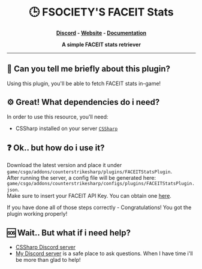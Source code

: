 <h1 align='center'><b>🕒 FSOCIETY'S FACEIT Stats</b></a></h1>

<p align='center'><b><a href='https://discord.gg/uRFet2sHu4'>Discord</a> - <a href='https://fsocietystudios.dev/'>Website</a> - <a href='https://media.giphy.com/media/z6EG2su1f5jOTourNL/giphy.gif'>Documentation</a></b></h5>
<p align='center'><b>A simple FACEIT stats retriever</b></p>

<hr>

## <b>🤔 Can you tell me briefly about this plugin?</b>
Using this plugin, you'll be able to fetch FACEIT stats in-game!

## <b>⚙️ Great! What dependencies do i need?</b>
In order to use this resource, you'll need:
- CSSharp installed on your server [``CSSharp``](https://github.com/roflmuffin/CounterStrikeSharp)

## <b>❓ Ok.. but how do i use it?</b>
Download the latest version and place it under ``game/csgo/addons/counterstrikesharp/plugins/FACEITStatsPlugin``. <br />
After running the server, a config file will be generated here: ``game/csgo/addons/counterstrikesharp/configs/plugins/FACEITStatsPlugin.json``. <br />
Make sure to insert your FACEIT API Key. You can obtain one [here](https://developers.faceit.com/dashboard).

If you have done all of those steps correctly - Congratulations! You got the plugin working properly!

## <b>🆘 Wait.. But what if i need help?</b>
- [CSSharp Discord server](https://discord.gg/eAZU3guKWU)
- [My Discord server](https://discord.gg/uRFet2sHu4) is a safe place to ask questions. When I have time i'll be more than glad to help!
